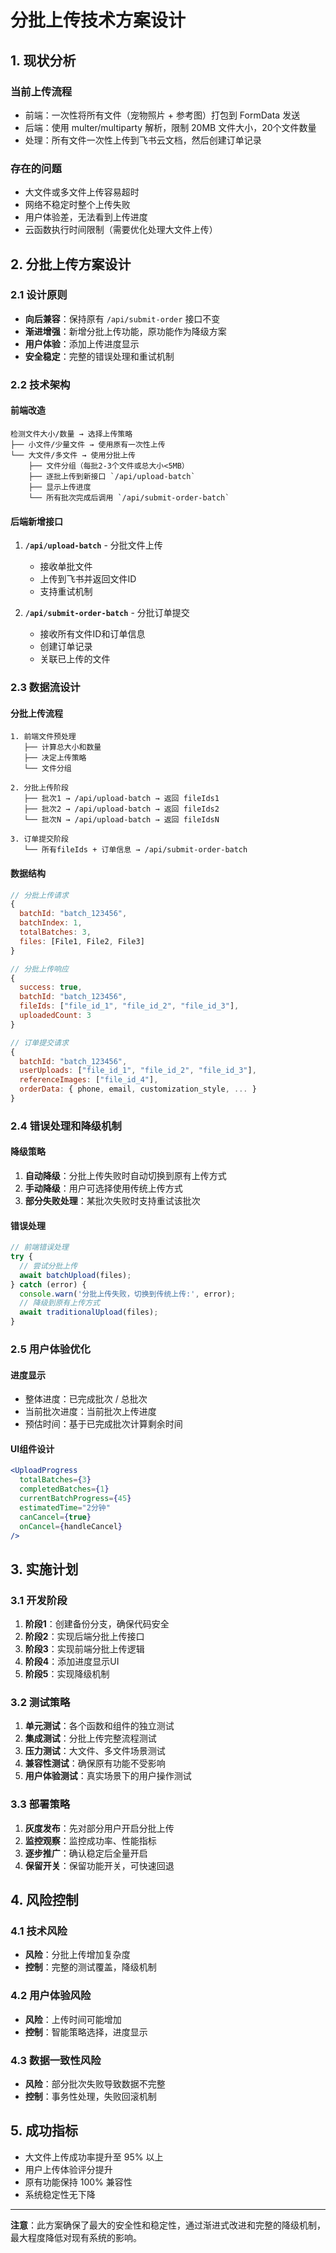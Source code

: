 # 分批上传技术方案设计

## 1. 现状分析

### 当前上传流程
- 前端：一次性将所有文件（宠物照片 + 参考图）打包到 FormData 发送
- 后端：使用 multer/multiparty 解析，限制 20MB 文件大小，20个文件数量
- 处理：所有文件一次性上传到飞书云文档，然后创建订单记录

### 存在的问题
- 大文件或多文件上传容易超时
- 网络不稳定时整个上传失败
- 用户体验差，无法看到上传进度
- 云函数执行时间限制（需要优化处理大文件上传）

## 2. 分批上传方案设计

### 2.1 设计原则
- **向后兼容**：保持原有 `/api/submit-order` 接口不变
- **渐进增强**：新增分批上传功能，原功能作为降级方案
- **用户体验**：添加上传进度显示
- **安全稳定**：完整的错误处理和重试机制

### 2.2 技术架构

#### 前端改造
```
检测文件大小/数量 → 选择上传策略
├── 小文件/少量文件 → 使用原有一次性上传
└── 大文件/多文件 → 使用分批上传
    ├── 文件分组（每批2-3个文件或总大小<5MB）
    ├── 逐批上传到新接口 `/api/upload-batch`
    ├── 显示上传进度
    └── 所有批次完成后调用 `/api/submit-order-batch`
```

#### 后端新增接口
1. **`/api/upload-batch`** - 分批文件上传
   - 接收单批文件
   - 上传到飞书并返回文件ID
   - 支持重试机制

2. **`/api/submit-order-batch`** - 分批订单提交
   - 接收所有文件ID和订单信息
   - 创建订单记录
   - 关联已上传的文件

### 2.3 数据流设计

#### 分批上传流程
```
1. 前端文件预处理
   ├── 计算总大小和数量
   ├── 决定上传策略
   └── 文件分组

2. 分批上传阶段
   ├── 批次1 → /api/upload-batch → 返回 fileIds1
   ├── 批次2 → /api/upload-batch → 返回 fileIds2
   └── 批次N → /api/upload-batch → 返回 fileIdsN

3. 订单提交阶段
   └── 所有fileIds + 订单信息 → /api/submit-order-batch
```

#### 数据结构
```javascript
// 分批上传请求
{
  batchId: "batch_123456",
  batchIndex: 1,
  totalBatches: 3,
  files: [File1, File2, File3]
}

// 分批上传响应
{
  success: true,
  batchId: "batch_123456",
  fileIds: ["file_id_1", "file_id_2", "file_id_3"],
  uploadedCount: 3
}

// 订单提交请求
{
  batchId: "batch_123456",
  userUploads: ["file_id_1", "file_id_2", "file_id_3"],
  referenceImages: ["file_id_4"],
  orderData: { phone, email, customization_style, ... }
}
```

### 2.4 错误处理和降级机制

#### 降级策略
1. **自动降级**：分批上传失败时自动切换到原有上传方式
2. **手动降级**：用户可选择使用传统上传方式
3. **部分失败处理**：某批次失败时支持重试该批次

#### 错误处理
```javascript
// 前端错误处理
try {
  // 尝试分批上传
  await batchUpload(files);
} catch (error) {
  console.warn('分批上传失败，切换到传统上传:', error);
  // 降级到原有上传方式
  await traditionalUpload(files);
}
```

### 2.5 用户体验优化

#### 进度显示
- 整体进度：已完成批次 / 总批次
- 当前批次进度：当前批次上传进度
- 预估时间：基于已完成批次计算剩余时间

#### UI组件设计
```jsx
<UploadProgress 
  totalBatches={3}
  completedBatches={1}
  currentBatchProgress={45}
  estimatedTime="2分钟"
  canCancel={true}
  onCancel={handleCancel}
/>
```

## 3. 实施计划

### 3.1 开发阶段
1. **阶段1**：创建备份分支，确保代码安全
2. **阶段2**：实现后端分批上传接口
3. **阶段3**：实现前端分批上传逻辑
4. **阶段4**：添加进度显示UI
5. **阶段5**：实现降级机制

### 3.2 测试策略
1. **单元测试**：各个函数和组件的独立测试
2. **集成测试**：分批上传完整流程测试
3. **压力测试**：大文件、多文件场景测试
4. **兼容性测试**：确保原有功能不受影响
5. **用户体验测试**：真实场景下的用户操作测试

### 3.3 部署策略
1. **灰度发布**：先对部分用户开启分批上传
2. **监控观察**：监控成功率、性能指标
3. **逐步推广**：确认稳定后全量开启
4. **保留开关**：保留功能开关，可快速回退

## 4. 风险控制

### 4.1 技术风险
- **风险**：分批上传增加复杂度
- **控制**：完整的测试覆盖，降级机制

### 4.2 用户体验风险
- **风险**：上传时间可能增加
- **控制**：智能策略选择，进度显示

### 4.3 数据一致性风险
- **风险**：部分批次失败导致数据不完整
- **控制**：事务性处理，失败回滚机制

## 5. 成功指标

- 大文件上传成功率提升至 95% 以上
- 用户上传体验评分提升
- 原有功能保持 100% 兼容性
- 系统稳定性无下降

---

**注意**：此方案确保了最大的安全性和稳定性，通过渐进式改进和完整的降级机制，最大程度降低对现有系统的影响。
